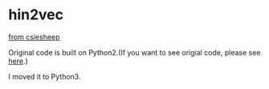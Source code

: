 # hin2vec
[from csiesheep](https://github.com/csiesheep/hin2vec)

Original code is built on Python2.(If you want to see origial code, please see [here](https://github.com/csiesheep/hin2vec).)

I moved it to Python3.
